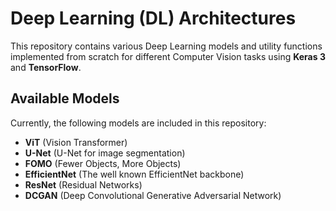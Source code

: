 # Deep Learning (DL) Architectures

This repository contains various Deep Learning models and utility functions implemented from scratch for different Computer Vision tasks using **Keras 3** and **TensorFlow**.

## Available Models

Currently, the following models are included in this repository:

- **ViT** (Vision Transformer)
- **U-Net** (U-Net for image segmentation)
- **FOMO** (Fewer Objects, More Objects)
- **EfficientNet** (The well known EfficientNet backbone)
- **ResNet** (Residual Networks)
- **DCGAN** (Deep Convolutional Generative Adversarial Network)
